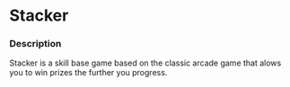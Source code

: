 # Stacker
### Description
<p>Stacker is a skill base game based on the classic arcade game that alows you to win prizes the further you progress.</p>
